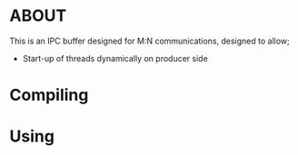 # ABOUT

This is an IPC buffer designed for M:N communications, designed 
to allow;
* Start-up of threads dynamically on producer side


# Compiling


# Using 
